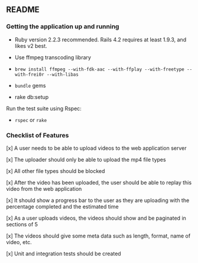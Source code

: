 ## README

### Getting the application up and running
 
* Ruby version 2.2.3 recommended. Rails 4.2 requires at least 1.9.3, and likes v2 best.

* Use ffmpeg transcoding library
* `brew install ffmpeg --with-fdk-aac --with-ffplay --with-freetype --with-frei0r --with-libas`

* `bundle` gems

* rake db:setup

Run the test suite using Rspec:
* `rspec` or `rake`

### Checklist of Features

[x] A user needs to be able to upload videos to the web application server

[x] The uploader should only be able to upload the mp4 file types

[x] All other file types should be blocked

[x] After the video has been uploaded, the user should be able to replay this 
video from the web application

[x] It should show a progress bar to the user as they are uploading with the 
percentage completed and the estimated time

[x] As a user uploads videos, the videos should show and be paginated in 
sections of 5

[x] The videos should give some meta data such as length, format, name of 
video, etc.

[x] Unit and integration tests should be created

